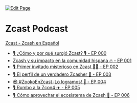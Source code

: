 <a href="https://github.com/henryquincy/zechub/edit/main/site/Zcash_Social_Media/Podcasts/Zcast_Podcast.md" target="_blank">
  <img src="https://img.shields.io/badge/Edit-blue" alt="Edit Page"/>
</a>

# Zcast Podcast

[Zcast - Zcash en Español](https://zcashesp.com/zcast/)



* [🎙️ ¿Cómo y por qué surgió Zcast? 🎙️ - EP 000](https://www.youtube.com/watch?v=I4qMRmY-7Rg)
* [Zcash y su impacto en la comunidad hispana 🔥 - EP 001](https://www.youtube.com/watch?v=fdAKb-0nJXs)
* [🎙️ Primer invitado misterioso en Zcast 👨‍💻 - EP 002](https://www.youtube.com/watch?v=eOQUsFLERGI)
* [🎙️ El perfil de un verdadero Zcasher 💪 - EP 003](https://www.youtube.com/watch?v=uBeE1p3dDJw)
* [ 😎 #ZookoEnZcast ¡Lo logramos! 💪 - EP 004 ](https://www.youtube.com/watch?v=M5qkbFPeISw)
* [🎙️ Rumbo a la Zcon4 ✈️ - EP 005](https://www.youtube.com/watch?v=Svi0GyQ2JJc)
* [🎙️ Cómo aprovechar el ecosistema de Zcash 💪 - EP 006](https://youtu.be/eecILLGwHrQ)

